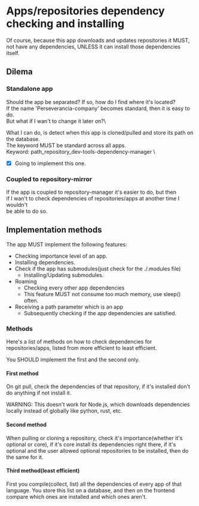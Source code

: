 # Apps/repositories dependency checking and installing

Of course, because this app downloads and updates repositories it MUST, not have
any dependencies, UNLESS it can install those dependencies itself.

## Dilema

### Standalone app

Should the app be separated? If so, how do I find where it's located?\
If the name 'Perseverancia-company' becomes standard, then it is easy to do.\
But what if I wan't to change it later on?\

What I can do, is detect when this app is cloned/pulled and store its path on\
the database.\
The keyword MUST be standard across all apps.\
Keyword: path_repository_dev-tools-dependency-manager \

- [X] Going to implement this one.

### Coupled to repository-mirror

If the app is coupled to repository-manager it's easier to do, but then\
if I wan't to check dependencies of repositories/apps at another time I wouldn't\
be able to do so.

## Implementation methods

The app MUST implement the following features:

* Checking importance level of an app.
* Installing dependencies.
* Check if the app has submodules(just check for the ./.modules file)
	* Installing/Updating submodules.
* Roaming
	* Checking every other app dependencies
	* This feature MUST not consume too much memory, use sleep() often.
* Receiving a path parameter which is an app
	<!-- This is how repository mirror will install dependencies -->
	* Subsequently checking if the app dependencies are satisfied.

### Methods

Here's a list of methods on how to check dependencies for repositories/apps, listed
from more efficient to least efficient.

You SHOULD implement the first and the second only.

#### First method

On git pull, check the dependencies of that repository, if it's installed don't do
anything if not install it.

WARNING: This doesn't work for Node.js, which downloads dependencies locally
instead of globally like python, rust, etc.

#### Second method

When pulling or cloning a repository, check it's importance(whether it's optional
or core), if it's core install its dependencies right there, if it's optional
and the user allowed optional repositories to be installed, then do the same
for it.

#### Third method(least efficient)

First you compile(collect, list) all the dependencies of every app of that language.
You store this list on a database, and then on the frontend compare which ones are
installed and which ones aren't.


